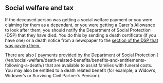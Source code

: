 ##  Social welfare and tax

If the deceased person was getting a social welfare payment or you were
claiming for them as a dependant, or you were getting a [ Carer's Allowance
](/en/social-welfare/carers/carers-allowance/) to look after them, you should
notify the Department of Social Protection (DSP) that they have died. You do
this by sending a death certificate (if you have one) or a death notice from a
newspaper to the [ section of the DSP that was paying them
](https://www.gov.ie/en/collection/ff767-social-welfare-schemes-and-services/)
.

There are also [ payments provided by the Department of Social Protection
](/en/social-welfare/death-related-benefits/benefits-and-entitlements-
following-a-death/) that are available to assist families with funeral costs.
You may also be entitled to a death related benefit (for example, a Widow’s,
Widower’s or Surviving Civil Partner’s Pension).
